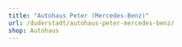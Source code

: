 ```yaml
---
title: "Autohaus Peter (Mercedes-Benz)"
url: /duderstadt/autohaus-peter-mercedes-benz/
shop: Autohaus
---
```

